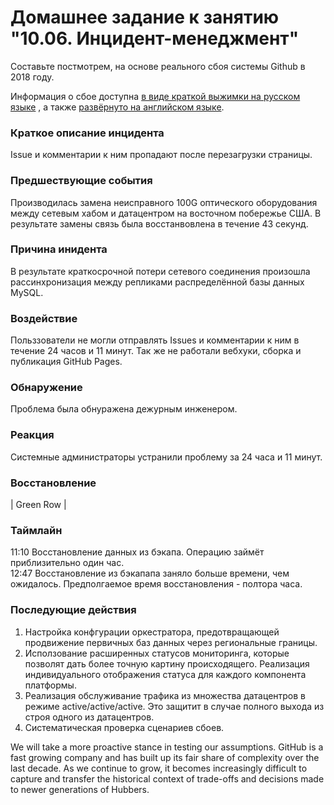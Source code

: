 # Домашнее задание к занятию "10.06. Инцидент-менеджмент"


Составьте постмотрем, на основе реального сбоя системы Github в 2018 году.

Информация о сбое доступна [в виде краткой выжимки на русском языке](https://habr.com/ru/post/427301/) , а
также [развёрнуто на английском языке](https://github.blog/2018-10-30-oct21-post-incident-analysis/).

### Краткое описание инцидента             
Issue и комментарии к ним пропадают после перезагрузки страницы.

### Предшествующие события
Производилась замена неисправного 100G оптического оборудования между сетевым хабом и датацентром на восточном побережье США. В результате замены связь была восстанвовлена в течение 43 секунд.

### Причина инидента
В результате краткосрочной потери сетевого соединения произошла рассинхронизация между репликами распределённой базы данных  MySQL.

### Воздействие
Польззователи не могли отправлять Issues и комментарии к ним в течение 24 часов и 11 минут. Так же не работали вебхуки, сборка и публикация GitHub Pages.

### Обнаружение
Проблема была обнуражена дежурным инженером.

### Реакция
Системные администраторы устранили проблему за 24 часа и 11 минут.

### Восстановление       
| Green Row |

### Таймлайн
11:10 Восстановление данных из бэкапа. Операцию займёт приблизительно один час.  
12:47 Восстановление из бэкапапа заняло больше времени, чем ожидалось. Предполгаемое время восстановления - полтора часа. 

### Последующие действия
1. Настройка конфгурации оркестратора, предотвращающей продвижение первичных баз данных через региональные границы.
2. Исползование расширенных статусов мониторинга, которые позволят дать более точную картину происходящего. Реализация индивидуального отображения статуса для каждого компонента платформы.
3. Реализация обслуживание трафика из множества датацентров в режиме active/active/active. Это защитит в случае полного выхода из строя одного из датацентров. 
4. Систематическая проверка сценариев сбоев.

We will take a more proactive stance in testing our assumptions. GitHub is a fast growing company and has built up its fair share of complexity over the last decade. As we continue to grow, it becomes increasingly difficult to capture and transfer the historical context of trade-offs and decisions made to newer generations of Hubbers.
<!--
## Задача повышенной сложности

Прослушайте [симуляцию аудиозаписи о инциденте](https://youtu.be/vw6I5DYWkNA?t=1), предоставленную 
разработчиками инструмента для автоматизации инцидент-менеджмента PagerDuty.

На основании этой аудиозаписи попробуйте составить сообщения для пользователей о данном инциденте.

Должно быть 3 сообщения о:
- начале инцидента
- продолжающихся работах
- окончании инцидента и возвращении к штатной работе

---

### Как оформить ДЗ?

Выполненное домашнее задание пришлите ссылкой на .md-файл в вашем репозитории.

---

-->
